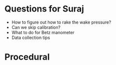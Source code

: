 # Questions for Suraj
* How to figure out how to rake the wake pressure?
* Can we skip calibration?
* What to do for Betz manometer
* Data collection tips

# Procedural


